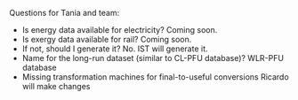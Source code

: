 Questions for Tania and team:

* Is energy data available for electricity? Coming soon.
* Is exergy data available for rail? Coming soon.
* If not, should I generate it? No. IST will generate it.
* Name for the long-run dataset (similar to CL-PFU database)?
WLR-PFU database
* Missing transformation machines for final-to-useful conversions
Ricardo will make changes

